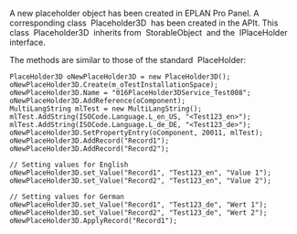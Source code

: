 A new placeholder object has been created in EPLAN Pro Panel. A corresponding class  Placeholder3D  has been created in the APIt. This class  Placeholder3D  inherits from  StorableObject  and the  IPlaceHolder  interface.

The methods are similar to those of the standard  PlaceHolder:


 ``` 
 PlaceHolder3D oNewPlaceHolder3D = new PlaceHolder3D();
 oNewPlaceHolder3D.Create(m_oTestInstallationSpace);
 oNewPlaceHolder3D.Name = "016PlaceHolder3DService_Test008";
 oNewPlaceHolder3D.AddReference(oComponent);
 MultiLangString mlTest = new MultiLangString();
 mlTest.AddString(ISOCode.Language.L_en_US, "<Test123_en>");
 mlTest.AddString(ISOCode.Language.L_de_DE, "<Test123_de>");
 oNewPlaceHolder3D.SetPropertyEntry(oComponent, 20011, mlTest);
 oNewPlaceHolder3D.AddRecord("Record1");
 oNewPlaceHolder3D.AddRecord("Record2");
 
 // Setting values for English
 oNewPlaceHolder3D.set_Value("Record1", "Test123_en", "Value 1");
 oNewPlaceHolder3D.set_Value("Record2", "Test123_en", "Value 2");
 
 // Setting values for German
 oNewPlaceHolder3D.set_Value("Record1", "Test123_de", "Wert 1");
 oNewPlaceHolder3D.set_Value("Record2", "Test123_de", "Wert 2");
 oNewPlaceHolder3D.ApplyRecord("Record1");
 ``` 

